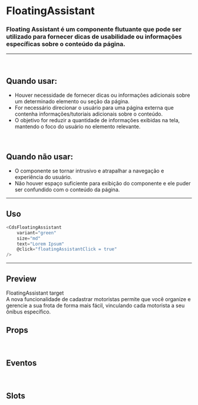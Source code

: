 # FloatingAssistant

### Floating Assistant é um componente flutuante que pode ser utilizado para fornecer dicas de usabilidade ou informações específicas sobre o conteúdo da página.
---
<br />

## Quando usar:
- Houver necessidade de fornecer dicas ou informações adicionais sobre um determinado elemento ou seção da página.
- For necessário direcionar o usuário para uma página externa que contenha informações/tutoriais adicionais sobre o conteúdo.
- O objetivo for reduzir a quantidade de informações exibidas na tela, mantendo o foco do usuário no elemento relevante.


<br />

## Quando não usar:
- O componente se tornar intrusivo e atrapalhar a navegação e experiência do usuário.
- Não houver espaço suficiente para exibição do componente e ele puder ser confundido com o conteúdo da página.


---

## Uso

```js
<CdsFloatingAssistant
	variant="green"
	size="md"
	text="Lorem Ipsum"
	@click="floatingAssistantClick = true"
/>
```

---

## Preview

<PreviewContainer>
	<div
		id="floating-assistant-target"
		style="width: fit-content;"
	>
		FloatingAssistant target
	</div>
	<CdsFloatingAssistant
		v-bind="args"
		v-on="internalEvents"
		targetId="floating-assistant-target"
	>
		A nova funcionalidade de cadastrar motoristas permite que você organize e
		gerencie a sua frota de forma mais fácil, vinculando cada motorista a seu
		ônibus específico.
	</CdsFloatingAssistant>
	<LogBuilder ref="logBuilderRef" :events />
</PreviewContainer>

<PlaygroundBuilder
	:args
	component="FloatingAssistant"
/>
---

## Props

<APITable
	name="FloatingAssistant"
	section="props"
/>
<br />

## Eventos

<APITable
	name="FloatingAssistant"
	section="events"
/>
<br />

## Slots

<APITable
	name="FloatingAssistant"
	section="slots"
/>

<script setup>
import { ref, useTemplateRef, onMounted } from 'vue';
import CdsFloatingAssistant from '@/components/FloatingAssistant.vue';

const logBuilder = useTemplateRef('logBuilderRef');

const events = [
	'expanded',
	'disable-tip'
];

const internalEvents = ref({});

const args = ref({
	url: 'https://medium.com/cidade-saud%C3%A1vel',
});

onMounted(() => {
	internalEvents.value = logBuilder.value.createEventListeners();
});
</script>
